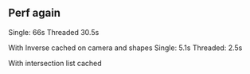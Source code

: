 ## Perf again
Single: 66s
Threaded 30.5s

With Inverse cached on camera and shapes
Single: 5.1s
Threaded: 2.5s

With intersection list cached
